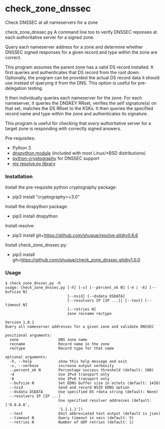 # check_zone_dnssec
Check DNSSEC at all nameservers for a zone

check_zone_dnssec.py
A command line too to verify DNSSEC reponses at each authoritative
server for a signed zone.

Query each nameserver address for a zone and determine whether
DNSSEC signed responses for a given record and type within the
zone are correct.

This program assumes the parent zone has a valid DS record installed.
It first queries and authenticates that DS record from the root down.
Optionally, the program can be provided the actual DS record data it
should use instead of querying it from the DNS. This option is useful
for pre-delegation testing.

It then individually queries each nameserver for the zone. For each
nameserver, it queries the DNSKEY RRset, verifies the self signature(s)
on that set, matches the DS RRset to the KSKs. It then queries the
specified record name and type within the zone and authenticates its
signature.

This program is useful for checking that _every_ authoritative server
for a target zone is responding with correctly signed answers.

Pre-requisites:
- Python 3
- [dnspython module](http://www.dnspython.org/) (included with most Linux/*BSD distributions)
- [python-cryptography](https://cryptography.io/en/latest/) for DNSSEC support
- [my resolve.py library](https://github.com/shuque/resolve)


### Installation

Install the pre-requisite python cryptography package:

* pip3 install "cryptography>=3.0"

Install the dnspython package:

* pip3 install dnspython

Install resolve:

* pip3 install git+https://github.com/shuque/resolve.git@v0.6.6

Install check_zone_dnssec.py:

* pip3 install git+https://github.com/shuque/check_zone_dnssec.git@v1.0.0


### Usage

```
$ check_zone_dnssec.py -h
usage: check_zone_dnssec.py [-h] [-v] [--percent_ok N] [-4 | -6] [--bufsize N]
                            [--nsid] [--dsdata DSDATA]
                            [--resolvers IP [IP ...]] [--text] [--timeout N]
                            [--retries N]
                            zone recname rectype

Version 1.0.1
Query all nameserver addresses for a given zone and validate DNSSEC

positional arguments:
  zone                  DNS zone name
  recname               Record name in the zone
  rectype               Record type for that name

optional arguments:
  -h, --help            show this help message and exit
  -v, --verbose         increase output verbosity
  --percent_ok N        Percentage success threshold (default: 100)
  -4                    Use IPv4 transport only
  -6                    Use IPv6 transport only
  --bufsize N           Set EDNS buffer size in octets (default: 1420)
  --nsid                Send and record NSID EDNS option
  --dsdata DSDATA       Use specified DS rdata string (default: None)
  --resolvers IP [IP ...]
                        Use specified resolver addresses (default: ['8.8.8.8',
                        '1.1.1.1'])
  --text                Emit abbreviated text output (default is json)
  --timeout N           Query timeout in secs (default: 5)
  --retries N           Number of UDP retries (default: 1)
```
